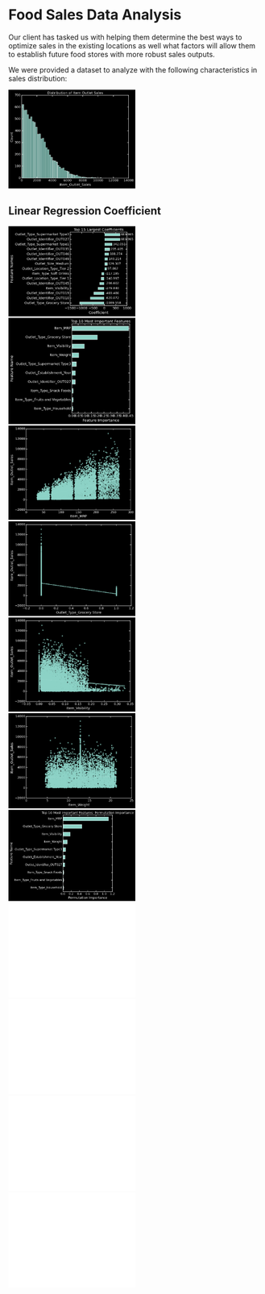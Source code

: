 # Food Sales Data Analysis

Our client has tasked us with helping them determine the best ways to optimize sales in the existing locations as well what factors will allow them to establish future food stores with more robust sales outputs.

We were provided a dataset to analyze with the following characteristics in sales distribution:


<img src='Images/dist_outlet_sales.png' width=50%>



## Linear Regression Coefficient
<img src='Images/sales_lin_reg_coeffs.png' width=50%>






<img src='Images/top_10_most_important_features.png' width=50%>
                                                     
                                                     

<img src='Images/item_mrp_to_outlet_sales.png' width=50%>

                                              
                                              
<img src='Images/outlet_type_grocery_store_to_outlet_sales.png' width=50%>



<img src='Images/item_visibility_to_outlet_sales.png' width=50%>



<img src='Images/item_weight_to_outlet_sales.png' width=50%>



<img src='Images/reg_perm_importances.png' width=50%>



<img src='Images/shap_summary_plot.png' width=50%>


<img src='Images/shap_summary_plot.png' width=50%>



<img src='Images/shap_idx_low_sales_forceplot.png' width=50%>


<img src='Images/shap_idx_high_sales_forceplot.png' width=50%>







